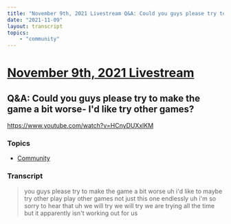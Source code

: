 ```yaml
---
title: "November 9th, 2021 Livestream Q&A: Could you guys please try to make the game a bit worse- I'd like try other games?"
date: "2021-11-09"
layout: transcript
topics:
    - "community"
---
```

# [November 9th, 2021 Livestream](../2021-11-09.md)
## Q&A: Could you guys please try to make the game a bit worse- I'd like try other games?
https://www.youtube.com/watch?v=HCnyDUXxlKM

### Topics
* [Community](../topics/community.md)

### Transcript

> you guys please try to make the game a bit worse uh i'd like to maybe try other play play other games not just this one endlessly uh i'm so sorry to hear that uh we will try we will try we are trying all the time but it apparently isn't working out for us
